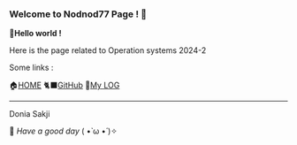 ### Welcome to Nodnod77 Page ! 🚪


__👋Hello world !__

Here is the page related to Operation systems 2024-2

Some links :

🏠[HOME](https://nodnod77.github.io/os242/)  🐈‍⬛[GitHub](https://github.com/Nodnod77) 📂[My LOG](https://github.com/Nodnod77/os242/blob/main/TXT/mylog.txt)


------------------------------------------------
Donia Sakji 


🍎 *Have a good day* ( •̀ ω •́ )✧
